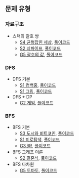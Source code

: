 ## 문제 유형
### 자료구조
- 스택의 괄호 쌍
   - [S4 균형잡힌 세상](https://www.acmicpc.net/problem/4949), [풀이코드](https://github.com/quddaz/JAVA_CodingTest/blob/main/BOJ/%EC%9E%90%EB%A3%8C%EA%B5%AC%EC%A1%B0/BOJ4949.java)
   - [S2 쇠파이프](https://www.acmicpc.net/problem/10799), [풀이코드](https://github.com/quddaz/JAVA_CodingTest/blob/main/BOJ/%EC%9E%90%EB%A3%8C%EA%B5%AC%EC%A1%B0/BOJ10799.java)
   - [G5 괄호의 값](https://www.acmicpc.net/problem/2504), [풀이코드](https://github.com/quddaz/JAVA_CodingTest/blob/main/BOJ/%EC%9E%90%EB%A3%8C%EA%B5%AC%EC%A1%B0/BOJ2504.java)
### DFS
- DFS 기본
  - [S1 컴백홈](https://www.acmicpc.net/problem/1189), [풀이코드](https://github.com/quddaz/JAVA_CodingTest/blob/main/BOJ/DFS/BOJ1189.java)
  - [S1 그림](https://www.acmicpc.net/problem/1926), [풀이코드](https://github.com/quddaz/JAVA_CodingTest/blob/main/BOJ/BOJ1926.java)
- DFS + DP
  - [G2 게임](https://www.acmicpc.net/problem/1103), [풀이코드](https://github.com/quddaz/JAVA_CodingTest/blob/main/BOJ/DFS/BOJ1103.java)
### BFS
- BFS 기본
  - [S3 도시와 비트코인](https://www.acmicpc.net/problem/31575), [풀이코드](https://github.com/quddaz/JAVA_CodingTest/blob/main/BOJ/BFS/BOJ31575.java)
  - [S1 미로탐색](https://www.acmicpc.net/problem/2178), [풀이코드](https://github.com/quddaz/JAVA_CodingTest/blob/main/BOJ/BOJ2178.java)
  - [G3 불!](https://www.acmicpc.net/problem/4179), [풀이코드](https://github.com/quddaz/JAVA_CodingTest/blob/main/BOJ/BFS/BOJ4179.java)
- BFS 그래프 이론
  - [S2 결혼식](https://www.acmicpc.net/problem/5567), [풀이코드](https://github.com/quddaz/JAVA_CodingTest/blob/main/BOJ/BFS/BOJ5567.java)
- BFS 다차원
  - [G5 토마토](https://www.acmicpc.net/problem/7569), [풀이코드](https://github.com/quddaz/JAVA_CodingTest/blob/main/BOJ/BFS/BOJ7569.java)
